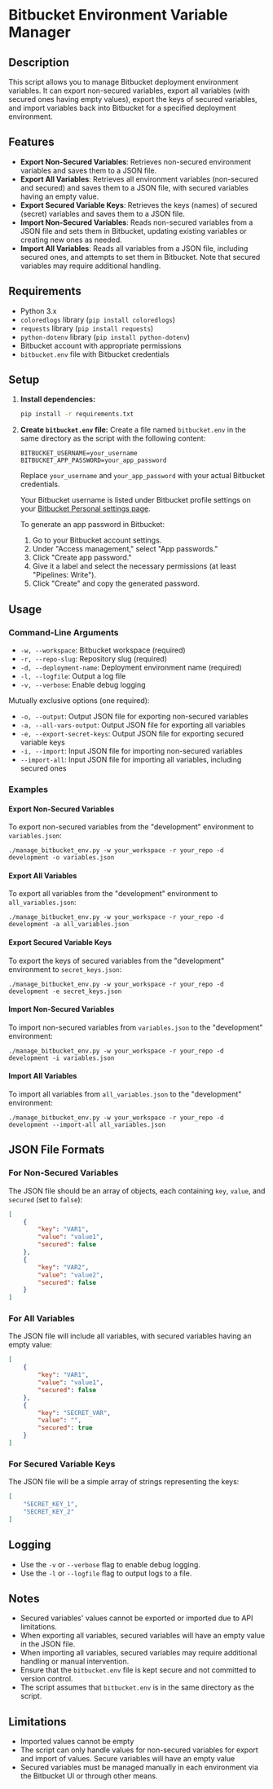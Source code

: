 # Bitbucket Environment Variable Manager

## Description
This script allows you to manage Bitbucket deployment environment variables. It can export non-secured variables, export all variables (with secured ones having empty values), export the keys of secured variables, and import variables back into Bitbucket for a specified deployment environment.

## Features
- **Export Non-Secured Variables**: Retrieves non-secured environment variables and saves them to a JSON file.
- **Export All Variables**: Retrieves all environment variables (non-secured and secured) and saves them to a JSON file, with secured variables having an empty value.
- **Export Secured Variable Keys**: Retrieves the keys (names) of secured (secret) variables and saves them to a JSON file.
- **Import Non-Secured Variables**: Reads non-secured variables from a JSON file and sets them in Bitbucket, updating existing variables or creating new ones as needed.
- **Import All Variables**: Reads all variables from a JSON file, including secured ones, and attempts to set them in Bitbucket. Note that secured variables may require additional handling.

## Requirements
- Python 3.x
- `coloredlogs` library (`pip install coloredlogs`)
- `requests` library (`pip install requests`)
- `python-dotenv` library (`pip install python-dotenv`)
- Bitbucket account with appropriate permissions
- `bitbucket.env` file with Bitbucket credentials

## Setup
1. **Install dependencies:**
   ```bash
   pip install -r requirements.txt
   ```

2. **Create `bitbucket.env` file:**
   Create a file named `bitbucket.env` in the same directory as the script with the following content:
   ```
   BITBUCKET_USERNAME=your_username
   BITBUCKET_APP_PASSWORD=your_app_password
   ```
   Replace `your_username` and `your_app_password` with your actual Bitbucket credentials.

   Your Bitbucket username is listed under Bitbucket profile settings on your [Bitbucket Personal settings page](https://bitbucket.org/account/settings/).   

   To generate an app password in Bitbucket:
   1. Go to your Bitbucket account settings.
   2. Under "Access management," select "App passwords."
   3. Click "Create app password."
   4. Give it a label and select the necessary permissions (at least "Pipelines: Write").
   5. Click "Create" and copy the generated password.

## Usage
### Command-Line Arguments
- `-w, --workspace`: Bitbucket workspace (required)
- `-r, --repo-slug`: Repository slug (required)
- `-d, --deployment-name`: Deployment environment name (required)
- `-l, --logfile`: Output a log file
- `-v, --verbose`: Enable debug logging

Mutually exclusive options (one required):
- `-o, --output`: Output JSON file for exporting non-secured variables
- `-a, --all-vars-output`: Output JSON file for exporting all variables
- `-e, --export-secret-keys`: Output JSON file for exporting secured variable keys
- `-i, --import`: Input JSON file for importing non-secured variables
- `--import-all`: Input JSON file for importing all variables, including secured ones

### Examples
#### Export Non-Secured Variables
To export non-secured variables from the "development" environment to `variables.json`:
```
./manage_bitbucket_env.py -w your_workspace -r your_repo -d development -o variables.json
```

#### Export All Variables
To export all variables from the "development" environment to `all_variables.json`:
```
./manage_bitbucket_env.py -w your_workspace -r your_repo -d development -a all_variables.json
```

#### Export Secured Variable Keys
To export the keys of secured variables from the "development" environment to `secret_keys.json`:
```
./manage_bitbucket_env.py -w your_workspace -r your_repo -d development -e secret_keys.json
```

#### Import Non-Secured Variables
To import non-secured variables from `variables.json` to the "development" environment:
```
./manage_bitbucket_env.py -w your_workspace -r your_repo -d development -i variables.json
```

#### Import All Variables
To import all variables from `all_variables.json` to the "development" environment:
```
./manage_bitbucket_env.py -w your_workspace -r your_repo -d development --import-all all_variables.json
```

## JSON File Formats
### For Non-Secured Variables
The JSON file should be an array of objects, each containing `key`, `value`, and `secured` (set to `false`):
```json
[
    {
        "key": "VAR1",
        "value": "value1",
        "secured": false
    },
    {
        "key": "VAR2",
        "value": "value2",
        "secured": false
    }
]
```

### For All Variables
The JSON file will include all variables, with secured variables having an empty value:
```json
[
    {
        "key": "VAR1",
        "value": "value1",
        "secured": false
    },
    {
        "key": "SECRET_VAR",
        "value": "",
        "secured": true
    }
]
```

### For Secured Variable Keys
The JSON file will be a simple array of strings representing the keys:
```json
[
    "SECRET_KEY_1",
    "SECRET_KEY_2"
]
```

## Logging
- Use the `-v` or `--verbose` flag to enable debug logging.
- Use the `-l` or `--logfile` flag to output logs to a file.

## Notes
- Secured variables' values cannot be exported or imported due to API limitations.
- When exporting all variables, secured variables will have an empty value in the JSON file.
- When importing all variables, secured variables may require additional handling or manual intervention.
- Ensure that the `bitbucket.env` file is kept secure and not committed to version control.
- The script assumes that `bitbucket.env` is in the same directory as the script.

## Limitations
- Imported values cannot be empty
- The script can only handle values for non-secured variables for export and import of values. Secure variables will have an empty value
- Secured variables must be managed manually in each environment via the Bitbucket UI or through other means.